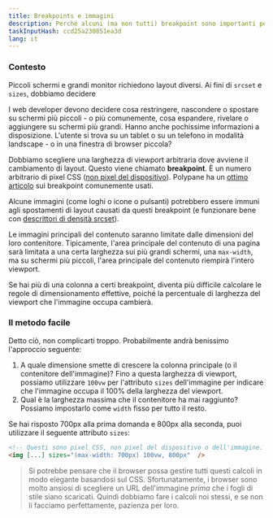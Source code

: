 ```yaml
---
title: Breakpoints e immagini
description: Perché alcuni (ma non tutti) breakpoint sono importanti per le tue immagini
taskInputHash: ccd25a230851ea3d
lang: it
---
```

### Contesto

Piccoli schermi e grandi monitor richiedono layout diversi. Ai fini di `srcset` e `sizes`, dobbiamo decidere

I web developer devono decidere cosa restringere, nascondere o spostare su schermi più piccoli - o più comunemente, cosa espandere, rivelare o aggiungere su schermi più grandi. Hanno anche pochissime informazioni a disposizione. L'utente si trova su un tablet o su un telefono in modalità landscape - o in una finestra di browser piccola?

Dobbiamo scegliere una larghezza di viewport arbitraria dove avviene il cambiamento di layout. Questo viene chiamato **breakpoint**. È un numero arbitrario di pixel CSS ([non pixel del dispositivo](/it/px-non-sono-px)). Polypane ha un [ottimo articolo](https://polypane.app/blog/the-breakpoints-we-tested-in-2021-and-the-ones-to-test-in-2022/#the-breakpoints-to-develop-on-in-2023) sui breakpoint comunemente usati.

Alcune immagini (come loghi o icone o pulsanti) potrebbero essere immuni agli spostamenti di layout causati da questi breakpoint (e funzionare bene con [descrittori di densità srcset](/it/descrittori-di-densita)). 

Le immagini principali del contenuto saranno limitate dalle dimensioni del loro contenitore. Tipicamente, l'area principale del contenuto di una pagina sarà limitata a una certa larghezza sui più grandi schermi, una `max-width`, ma su schermi più piccoli, l'area principale del contenuto riempirà l'intero viewport.

Se hai più di una colonna a certi breakpoint, diventa più difficile calcolare le regole di dimensionamento effettive, poiché la percentuale di larghezza del viewport che l'immagine occupa cambierà.

### Il metodo facile

Detto ciò, non complicarti troppo. Probabilmente andrà benissimo l'approccio seguente:

1. A quale dimensione smette di crescere la colonna principale (o il contenitore dell'immagine)? Fino a questa larghezza di viewport, possiamo utilizzare `100vw` per l'attributo `sizes` dell'immagine per indicare che l'immagine occupa il 100% della larghezza del viewport.
2. Qual è la larghezza massima che il contenitore ha mai raggiunto? Possiamo impostarlo come `width` fisso per tutto il resto.

Se hai risposto 700px alla prima domanda e 800px alla seconda, puoi utilizzare il seguente attributo `sizes`:

```html
<!-- Questi sono pixel CSS, non pixel del dispositivo o dell'immagine. -->
<img [...] sizes="(max-width: 700px) 100vw, 800px"  />
```


> Si potrebbe pensare che il browser possa gestire tutti questi calcoli in modo elegante basandosi sul CSS. Sfortunatamente, i browser sono molto ansiosi di scegliere un URL dell'immagine *prima* che i fogli di stile siano scaricati. Quindi dobbiamo fare i calcoli noi stessi, e se non li facciamo perfettamente, pazienza per loro.
